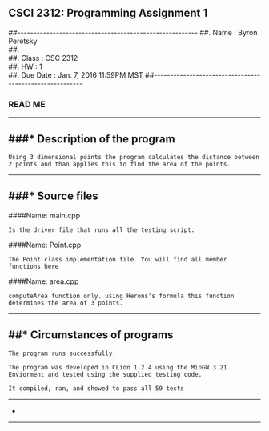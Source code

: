 ## CSCI 2312: Programming Assignment 1

##--------------------------------------------------------
##.  Name      : Byron Peretsky          
##.                
##.  Class     : CSC 2312           
##.  HW       : 1                
##.  Due Date  :  Jan. 7, 2016 11:59PM MST
##--------------------------------------------------------


###                READ ME


--------------------------------------------------------
###*  Description of the program
--------------------------------------------------------

    Using 3 dimensional points the program calculates the distance between 2 points and than applies this to find the area of the points.


--------------------------------------------------------
###*  Source files
--------------------------------------------------------

####Name:  main.cpp

    Is the driver file that runs all the testing script.

####Name: Point.cpp

    The Point class implementation file. You will find all member functions here

####Name: area.cpp

    computeArea function only. using Herons's formula this function determines the area of 3 points.

  
--------------------------------------------------------
##*  Circumstances of programs
--------------------------------------------------------

    The program runs successfully.  

    The program was developed in CLion 1.2.4 using the MinGW 3.21 Enviorment and tested using the supplied testing code. 
 
    It compiled, ran, and showed to pass all 59 tests

--------------------------------------------------------
* 
--------------------------------------------------------

